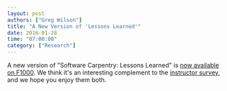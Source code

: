 ```yaml
---
layout: post
authors: ["Greg Wilson"]
title: "A New Version of 'Lessons Learned'"
date: 2016-01-28
time: "07:00:00"
category: ["Research"]
---
```

A new version of "Software Carpentry: Lessons Learned" is
[now available on F1000](http://f1000research.com/articles/3-62/v2).
We think it's an interesting complement to
the [instructor survey]({{site.baseurl}}/blog/2016/01/instructor-survey.html),
and we hope you enjoy them both.
